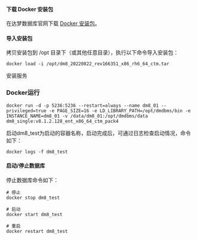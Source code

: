 #### 下载 Docker 安装包

在达梦数据库官网下载 [Docker 安装包](https://eco.dameng.com/download/)。

#### 导入安装包

拷贝安装包到 /opt 目录下（或其他任意目录），执行以下命令导入安装包：

```shell
docker load -i /opt/dm8_20220822_rev166351_x86_rh6_64_ctm.tar
```

安装服务

### Docker运行

```shell
docker run -d -p 5236:5236 --restart=always --name dm8_01 --privileged=true -e PAGE_SIZE=16 -e LD_LIBRARY_PATH=/opt/dmdbms/bin -e INSTANCE_NAME=dm8_01 -v /data/dm8_01:/opt/dmdbms/data dm8_single:v8.1.2.128_ent_x86_64_ctm_pack4
```

启动dm8_test为启动的容器名称，启动完成后，可通过日志检查启动情况，命令如下：

```shell
docker logs -f dm8_test
```

#### 启动/停止数据库

停止数据库命令如下：

```shell
# 停止
docker stop dm8_test

# 启动
docker start dm8_test

# 重启
docker restart dm8_test
```


